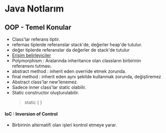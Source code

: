 # Java Notlarım

## OOP - Temel Konular
* Class'lar referans tiptir.
* refernas tiplerde referanslar stack'de, değerler heap'de tutulur.
* değer tiplerde referanslar da değerler de stack'de tutulur
* [Erişim belirleyiciler](https://ramazanbiyikci.com.tr/java-erisim-belirleyiciler-access-modifiers/)
* Polymorphism : Aralarında inheritance olan classların birbirinin referansını tutması.
* abstract method : inherit eden override etmek zorunda.
* final method : inherit eden aynı şekilde kullanmak zorunda, değiştiremez
* Abstract class'lar new'lenemez.
* Sadece inner class'lar static olabilir.
* Static constructor oluşturulabilir. 
    > static {  }

#### IoC : Inversion of Control
* Birbirinin alternatifi olan işleri kontrol etmeye yarar.